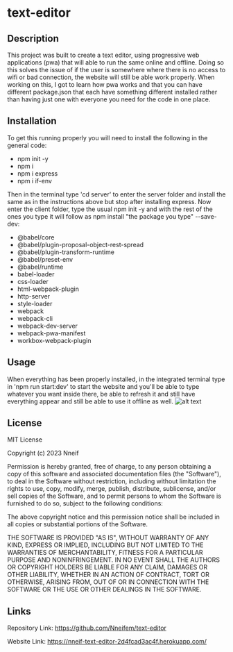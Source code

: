 # text-editor

## Description

This project was built to create a text editor, using progressive web applications (pwa) that will able to run the same online and offline. Doing so this solves the issue of if the user is somewhere where there is no access to wifi or bad connection, the website will still be able work properly. When working on this, I got to learn how pwa works and that you can have different package.json that each have something different installed rather than having just one with everyone you need for the code in one place. 

## Installation

To get this running properly you will need to install the following in the general code: 
- npm init -y
- npm i
- npm i express
- npm i if-env

Then in the terminal type 'cd server' to enter the server folder and install the same as in the instructions above but stop after installing express. Now enter the client folder, type the usual npm init -y and with the rest of the ones you type it will follow as npm install "the package you type" --save-dev:
- @babel/core
- @babel/plugin-proposal-object-rest-spread
- @babel/plugin-transform-runtime
- @babel/preset-env
- @babel/runtime
- babel-loader
- css-loader
- html-webpack-plugin
- http-server
- style-loader
- webpack
- webpack-cli
- webpack-dev-server
- webpack-pwa-manifest
- workbox-webpack-plugin

## Usage

When everything has been properly installed, in the integrated terminal type in 'npm run start:dev' to start the website and you'll be able to type whatever you want inside there, be able to refresh it and still have everything appear and still be able to use it offline as well.
![alt text](assets/images/screenshot.png)

## License

MIT License

Copyright (c) 2023 Nneif

Permission is hereby granted, free of charge, to any person obtaining a copy
of this software and associated documentation files (the "Software"), to deal
in the Software without restriction, including without limitation the rights
to use, copy, modify, merge, publish, distribute, sublicense, and/or sell
copies of the Software, and to permit persons to whom the Software is
furnished to do so, subject to the following conditions:

The above copyright notice and this permission notice shall be included in all
copies or substantial portions of the Software.

THE SOFTWARE IS PROVIDED "AS IS", WITHOUT WARRANTY OF ANY KIND, EXPRESS OR
IMPLIED, INCLUDING BUT NOT LIMITED TO THE WARRANTIES OF MERCHANTABILITY,
FITNESS FOR A PARTICULAR PURPOSE AND NONINFRINGEMENT. IN NO EVENT SHALL THE
AUTHORS OR COPYRIGHT HOLDERS BE LIABLE FOR ANY CLAIM, DAMAGES OR OTHER
LIABILITY, WHETHER IN AN ACTION OF CONTRACT, TORT OR OTHERWISE, ARISING FROM,
OUT OF OR IN CONNECTION WITH THE SOFTWARE OR THE USE OR OTHER DEALINGS IN THE
SOFTWARE.


## Links 
Repository Link: https://github.com/Nneifem/text-editor

Website Link: https://nneif-text-editor-2d4fcad3ac4f.herokuapp.com/